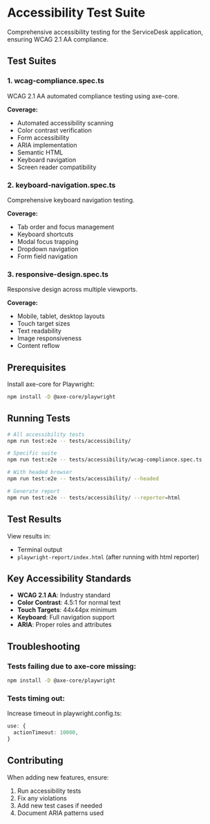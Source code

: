 # Accessibility Test Suite

Comprehensive accessibility testing for the ServiceDesk application, ensuring WCAG 2.1 AA compliance.

## Test Suites

### 1. wcag-compliance.spec.ts
WCAG 2.1 AA automated compliance testing using axe-core.

**Coverage:**
- Automated accessibility scanning
- Color contrast verification
- Form accessibility
- ARIA implementation
- Semantic HTML
- Keyboard navigation
- Screen reader compatibility

### 2. keyboard-navigation.spec.ts
Comprehensive keyboard navigation testing.

**Coverage:**
- Tab order and focus management
- Keyboard shortcuts
- Modal focus trapping
- Dropdown navigation
- Form field navigation

### 3. responsive-design.spec.ts
Responsive design across multiple viewports.

**Coverage:**
- Mobile, tablet, desktop layouts
- Touch target sizes
- Text readability
- Image responsiveness
- Content reflow

## Prerequisites

Install axe-core for Playwright:

```bash
npm install -D @axe-core/playwright
```

## Running Tests

```bash
# All accessibility tests
npm run test:e2e -- tests/accessibility/

# Specific suite
npm run test:e2e -- tests/accessibility/wcag-compliance.spec.ts

# With headed browser
npm run test:e2e -- tests/accessibility/ --headed

# Generate report
npm run test:e2e -- tests/accessibility/ --reporter=html
```

## Test Results

View results in:
- Terminal output
- `playwright-report/index.html` (after running with html reporter)

## Key Accessibility Standards

- **WCAG 2.1 AA**: Industry standard
- **Color Contrast**: 4.5:1 for normal text
- **Touch Targets**: 44x44px minimum
- **Keyboard**: Full navigation support
- **ARIA**: Proper roles and attributes

## Troubleshooting

### Tests failing due to axe-core missing:
```bash
npm install -D @axe-core/playwright
```

### Tests timing out:
Increase timeout in playwright.config.ts:
```typescript
use: {
  actionTimeout: 10000,
}
```

## Contributing

When adding new features, ensure:
1. Run accessibility tests
2. Fix any violations
3. Add new test cases if needed
4. Document ARIA patterns used
